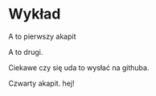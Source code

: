 # Wykład

A to pierwszy akapit

A to drugi.

Ciekawe czy się uda to wysłać na githuba.

Czwarty akapit.
hej!
